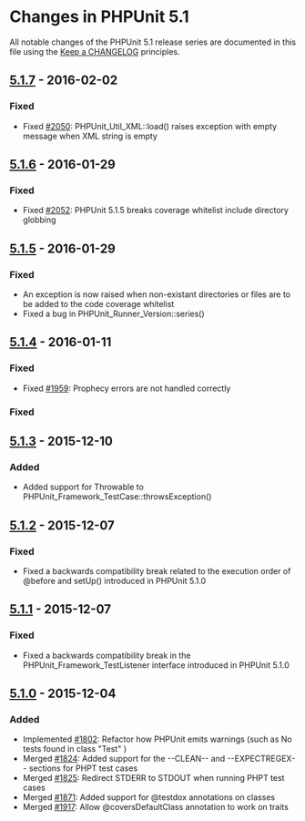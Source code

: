# Changes in PHPUnit 5.1

All notable changes of the PHPUnit 5.1 release series are documented in this file using the [Keep a CHANGELOG](http://keepachangelog.com/) principles.

## [5.1.7] - 2016-02-02

### Fixed

* Fixed [#2050](https://github.com/sebastianbergmann/phpunit/issues/2050):  PHPUnit_Util_XML::load()  raises exception with empty message when XML string is empty

## [5.1.6] - 2016-01-29

### Fixed

* Fixed [#2052](https://github.com/sebastianbergmann/phpunit/issues/2052): PHPUnit 5.1.5 breaks coverage whitelist include directory globbing

## [5.1.5] - 2016-01-29

### Fixed

* An exception is now raised when non-existant directories or files are to be added to the code coverage whitelist
* Fixed a bug in  PHPUnit_Runner_Version::series() 

## [5.1.4] - 2016-01-11

### Fixed

* Fixed [#1959](https://github.com/sebastianbergmann/phpunit/issues/1959): Prophecy errors are not handled correctly

### Fixed

## [5.1.3] - 2015-12-10

### Added

* Added support for  Throwable  to  PHPUnit_Framework_TestCase::throwsException() 

## [5.1.2] - 2015-12-07

### Fixed

* Fixed a backwards compatibility break related to the execution order of  @before  and  setUp()  introduced in PHPUnit 5.1.0

## [5.1.1] - 2015-12-07

### Fixed

* Fixed a backwards compatibility break in the  PHPUnit_Framework_TestListener  interface introduced in PHPUnit 5.1.0

## [5.1.0] - 2015-12-04

### Added

* Implemented [#1802](https://github.com/sebastianbergmann/phpunit/issues/1802): Refactor how PHPUnit emits warnings (such as  No tests found in class "Test" )
* Merged [#1824](https://github.com/sebastianbergmann/phpunit/issues/1824): Added support for the  --CLEAN--  and  --EXPECTREGEX--  sections for PHPT test cases
* Merged [#1825](https://github.com/sebastianbergmann/phpunit/issues/1825): Redirect STDERR to STDOUT when running PHPT test cases
* Merged [#1871](https://github.com/sebastianbergmann/phpunit/issues/1871): Added support for  @testdox  annotations on classes
* Merged [#1917](https://github.com/sebastianbergmann/phpunit/issues/1917): Allow  @coversDefaultClass  annotation to work on traits

[5.1.7]: https://github.com/sebastianbergmann/phpunit/compare/5.1.6...5.1.7
[5.1.6]: https://github.com/sebastianbergmann/phpunit/compare/5.1.5...5.1.6
[5.1.5]: https://github.com/sebastianbergmann/phpunit/compare/5.1.4...5.1.5
[5.1.4]: https://github.com/sebastianbergmann/phpunit/compare/5.1.3...5.1.4
[5.1.3]: https://github.com/sebastianbergmann/phpunit/compare/5.1.2...5.1.3
[5.1.2]: https://github.com/sebastianbergmann/phpunit/compare/5.1.1...5.1.2
[5.1.1]: https://github.com/sebastianbergmann/phpunit/compare/5.1.0...5.1.1
[5.1.0]: https://github.com/sebastianbergmann/phpunit/compare/5.0...5.1.0

